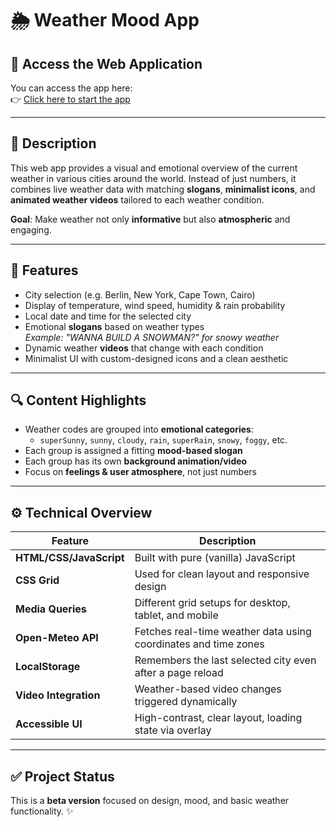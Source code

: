 # 🌦️ Weather Mood App

## 🔗 Access the Web Application  
You can access the app here:  
👉 [Click here to start the app](https://rebeccakluge.github.io/WeatherMood/)

---

## 📝 Description  
This web app provides a visual and emotional overview of the current weather in various cities around the world. Instead of just numbers, it combines live weather data with matching **slogans**, **minimalist icons**, and **animated weather videos** tailored to each weather condition.

**Goal**: Make weather not only **informative** but also **atmospheric** and engaging.

---

## 🌈 Features

- City selection (e.g. Berlin, New York, Cape Town, Cairo)
- Display of temperature, wind speed, humidity & rain probability
- Local date and time for the selected city
- Emotional **slogans** based on weather types  
  _Example: "WANNA BUILD A SNOWMAN?" for snowy weather_
- Dynamic weather **videos** that change with each condition
- Minimalist UI with custom-designed icons and a clean aesthetic

---

## 🔍 Content Highlights

- Weather codes are grouped into **emotional categories**:
  - `superSunny`, `sunny`, `cloudy`, `rain`, `superRain`, `snowy`, `foggy`, etc.
- Each group is assigned a fitting **mood-based slogan**
- Each group has its own **background animation/video**
- Focus on **feelings & user atmosphere**, not just numbers

---

## ⚙️ Technical Overview

| Feature                 | Description                                                                 |
|------------------------|-----------------------------------------------------------------------------|
| **HTML/CSS/JavaScript**| Built with pure (vanilla) JavaScript                                        |
| **CSS Grid**           | Used for clean layout and responsive design                                 |
| **Media Queries**      | Different grid setups for desktop, tablet, and mobile                       |
| **Open-Meteo API**     | Fetches real-time weather data using coordinates and time zones             |
| **LocalStorage**       | Remembers the last selected city even after a page reload                   |
| **Video Integration**  | Weather-based video changes triggered dynamically                           |
| **Accessible UI**      | High-contrast, clear layout, loading state via overlay                      |

---

## ✅ Project Status

This is a **beta version** focused on design, mood, and basic weather functionality. ✨
